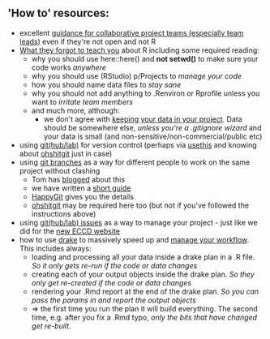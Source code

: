 ## 'How to' resources:

 * excellent [guidance for collaborative project teams (especially team leads)](https://opensource.guide/) even if they're not open and not R
 * [What they forgot to teach you](https://rstats.wtf/) about R including some required reading:
    * why you should use here::here() and **not setwd()** to make sure your code works _anywhere_
    * why you should use (RStudio) p/Projects to _manage your code_
    * how you should name data files to _stay sane_
    * why you should not add anything to .Renviron or Rprofile unless you want to _irritate team members_
    * and much more, although:
        *  we don't agree with [keeping your data in your project](https://rstats.wtf/project-oriented-workflow.html#work-in-a-project). Data should be somewhere else, _unless you're a .gitignore wizard_ and your data is small (and non-sensitive/non-commercial/public etc)
 * using [git(hub/lab)](https://happygitwithr.com/) for version control (perhaps via [usethis](https://usethis.r-lib.org/) and knowing about [ohshitgit](https://ohshitgit.com/) just in case)
 * using [git branches](https://git-scm.com/book/en/v2/Git-Branching-Branches-in-a-Nutshell) as a way for different people to work on the same project without clashing 
    * Tom has [blogged](https://twrushby.wordpress.com/2017/03/27/collaboration-with-rstudio-and-git-using-branches/) about this
    * we have written a [short guide](gitBranches.md)
    * [HappyGit](https://happygitwithr.com/fork-and-clone.html) gives you the details
    * [ohshitgit](https://ohshitgit.com/) may be required here too (but not if you've followed the instructions above)
 * using [git(hub/lab) issues](https://guides.github.com/features/issues/) as a way to manage your project - just like we did for the [new ECCD website](https://git.soton.ac.uk/SERG/sergwebsite/-/issues)
 * how to use [drake](https://docs.ropensci.org/drake/) to massively speed up and [manage your workflow](https://milesmcbain.xyz/the-drake-post/). This includes always:
    * loading and processing all your data inside a drake plan in a .R file. _So it only gets re-run if the code or data changes_
    * creating each of your output objects inside the drake plan. _So they only get re-created if the code or data changes_
    * rendering your .Rmd report at the end of the drake plan. _So you can pass the params in and report the output objects_
    * => the first time you run the plan it will build everything. The second time, e.g. after you fix a .Rmd typo, _only the bits that have changed get re-built_.
 